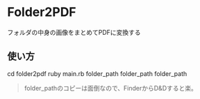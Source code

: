 # Folder2PDF
フォルダの中身の画像をまとめてPDFに変換する

## 使い方
cd folder2pdf
ruby main.rb folder_path folder_path folder_path

> folder_pathのコピーは面倒なので、FinderからD&Dすると楽。